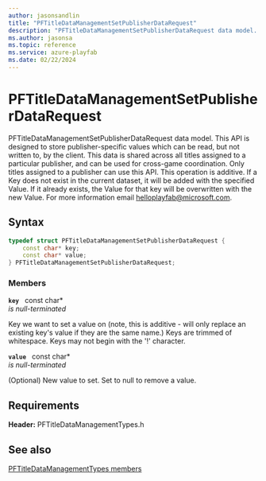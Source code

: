 ```yaml
---
author: jasonsandlin
title: "PFTitleDataManagementSetPublisherDataRequest"
description: "PFTitleDataManagementSetPublisherDataRequest data model. This API is designed to store publisher-specific values which can be read, but not written to, by the client. This data is shared across all titles assigned to a particular publisher, and can be used for cross-game coordination. Only titles assigned to a publisher can use this API. This operation is additive. If a Key does not exist in the current dataset, it will be added with the specified Value. If it already exists, the Value for that key will be overwritten with the new Value. For more information email helloplayfab@microsoft.com."
ms.author: jasonsa
ms.topic: reference
ms.service: azure-playfab
ms.date: 02/22/2024
---
```


# PFTitleDataManagementSetPublisherDataRequest  

PFTitleDataManagementSetPublisherDataRequest data model. This API is designed to store publisher-specific values which can be read, but not written to, by the client. This data is shared across all titles assigned to a particular publisher, and can be used for cross-game coordination. Only titles assigned to a publisher can use this API. This operation is additive. If a Key does not exist in the current dataset, it will be added with the specified Value. If it already exists, the Value for that key will be overwritten with the new Value. For more information email helloplayfab@microsoft.com.  

## Syntax  
  
```cpp
typedef struct PFTitleDataManagementSetPublisherDataRequest {  
    const char* key;  
    const char* value;  
} PFTitleDataManagementSetPublisherDataRequest;  
```
  
### Members  
  
**`key`** &nbsp; const char*  
*is null-terminated*  
  
Key we want to set a value on (note, this is additive - will only replace an existing key's value if they are the same name.) Keys are trimmed of whitespace. Keys may not begin with the '!' character.
  
**`value`** &nbsp; const char*  
*is null-terminated*  
  
(Optional) New value to set. Set to null to remove a value.
  
  
## Requirements  
  
**Header:** PFTitleDataManagementTypes.h
  
## See also  
[PFTitleDataManagementTypes members](../pftitledatamanagementtypes_members.md)  

  
  
